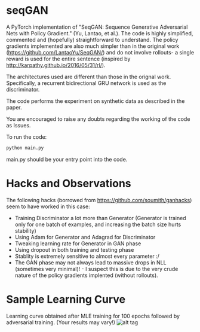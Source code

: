 # seqGAN
A PyTorch implementation of "SeqGAN: Sequence Generative Adversarial Nets with Policy Gradient." (Yu, Lantao, et al.). The code is highly simplified, commented and (hopefully) straightforward to understand. The policy gradients implemented are also much simpler than in the original work (https://github.com/LantaoYu/SeqGAN/) and do not involve rollouts- a single reward is used for the entire sentence (inspired by http://karpathy.github.io/2016/05/31/rl/).

The architectures used are different than those in the orignal work. Specifically, a recurrent bidirectional GRU network is used as the discriminator. 

The code performs the experiment on synthetic data as described in the paper.

You are encouraged to raise any doubts regarding the working of the code as Issues.

To run the code:
```bash 
python main.py
```
main.py should be your entry point into the code.

# Hacks and Observations
The following hacks (borrowed from https://github.com/soumith/ganhacks) seem to have worked in this case:
- Training Discriminator a lot more than Generator (Generator is trained only for one batch of examples, and increasing the batch size hurts stability)
- Using Adam for Generator and Adagrad for Discriminator
- Tweaking learning rate for Generator in GAN phase
- Using dropout in both training and testing phase
- Stablity is extremely sensitive to almost every parameter :/
- The GAN phase may not always lead to massive drops in NLL (sometimes very minimal)! - I suspect this is due to the very crude nature of the policy gradients implented (without rollouts).

# Sample Learning Curve
Learning curve obtained after MLE training for 100 epochs followed by adversarial training. (Your results may vary!)
![alt tag](https://raw.githubusercontent.com/suragnair/seqGAN/master/learning_curve.png)
